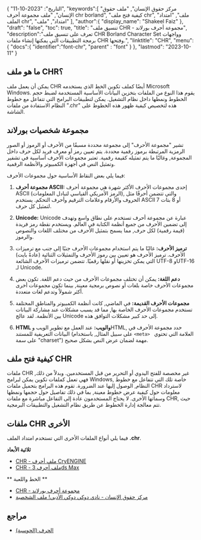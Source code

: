 {
"التاريخ": "2023-10-11",
   "keywords":[
"مركز حقوق الإنسان",
"ملف حقوق الإنسان",
"ملف مجموعة أحرف chr borland",
"كيفية فتح ملف chr",
"ملف",
"امتداد الملف chr",
"امتداد",
"ملف"
],
   "author":{
"display_name": "Shakeel Faiz"
},
"draft": "false",
"toc": true,
"title": "تنسيق ملف CHR - مجموعة أحرف بورلاند",
   "description":"تعرف على تنسيق ملف CHR Borland Character Set وواجهات برمجة التطبيقات التي يمكنها إنشاء ملفات CHR وفتحها.",
"linktitle": "CHR",
   "menu":{
      "docs":{
         "identifier":"font-chr",
"parent" : "font"
}
},
"lastmod": "2023-10-11"
}

## ما هو ملف CHR؟

يمكن أن يعمل ملف CHR أيضًا كملف تكوين الخط الذي يستخدمه Microsoft Windows. يقوم هذا النوع من الملفات بتخزين البيانات الأساسية المستخدمة لضبط حجم الخطوط ونمطها داخل نظام التشغيل. يمكن لتطبيقات البرامج التي تتفاعل مع خطوط النظام الاستفادة من ملفات ".chr" هذه لتخصيص كيفية ظهور هذه الخطوط على الشاشة.

## مجموعة شخصيات بورلاند

تشير "مجموعة الأحرف" إلى مجموعة محددة مسبقًا من الأحرف أو الرموز أو الصور الرمزية المرتبطة برموز رقمية محددة. يتم تعيين رمز أو معرف فريد لكل حرف داخل المجموعة, وغالبًا ما يتم تمثيله كقيمة رقمية. تعتبر مجموعات الأحرف أساسية في تشفير وتمثيل النص في أجهزة الكمبيوتر والأنظمة الرقمية.

فيما يلي بعض النقاط الأساسية حول مجموعات الأحرف:

1. **مجموعة أحرف ASCII:** إحدى مجموعات الأحرف الأكثر شهرة هي مجموعة أحرف ASCII (الرمز الأمريكي القياسي لتبادل المعلومات), والتي تتضمن أحرفًا مثل الحروف والأرقام وعلامات الترقيم وأحرف التحكم. يستخدم ASCII 7 أو 8 بتات لتمثيل كل حرف.
    





2. **Unicode:** Unicode عبارة عن مجموعة أحرف تستخدم على نطاق واسع وتهدف إلى تضمين الأحرف من جميع أنظمة الكتابة في العالم. ويستخدم نقطة رمز فريدة (قيمة رقمية) لكل حرف, مما يسمح بتمثيل الأحرف من مختلف اللغات والنصوص والرموز.
    





3. **ترميز الأحرف:** غالبًا ما يتم استخدام مجموعات الأحرف جنبًا إلى جنب مع ترميزات الأحرف. ترميز الأحرف هو تعيين بين رموز الأحرف والتمثيلات الثنائية (عادةً بايت) التي يمكن تخزينها أو نقلها رقميًا. تتضمن ترميزات الأحرف الشائعة UTF-8 وUTF-16 لـ Unicode.
    





4. **دعم اللغة:** يمكن أن تختلف مجموعات الأحرف من حيث دعم اللغة. تكون بعض مجموعات الأحرف خاصة بلغات أو نصوص برمجية معينة, بينما تكون مجموعات أخرى أكثر شمولاً وتدعم لغات متعددة.
    





5. **مجموعات الأحرف القديمة:** في الماضي, كانت أنظمة الكمبيوتر والمناطق المختلفة تستخدم مجموعات الأحرف الخاصة بها, مما قد يسبب مشكلات عند مشاركة البيانات بين الأنظمة. لقد عالج Unicode إلى حد كبير مشكلات التوافق هذه.
    





6. **HTML والويب:** عند العمل مع تطوير الويب وHTML, حدد مجموعة الأحرف في البيانات التعريفية للمستند (على سبيل المثال, باستخدام `<meta> ` العلامة التي تحتوي على سمة "charset") مهمة لضمان عرض النص بشكل صحيح.

## كيفية فتح ملف CHR

ملفات CHR غير مخصصة للفتح اليدوي أو التحرير من قبل المستخدمين. وبدلاً من ذلك, فهي تعمل كملفات تكوين يمكن لبرامج Windows, خاصة تلك التي تتفاعل مع خطوط النظام, الوصول إليها عند الضرورة. تقوم هذه البرامج بتحميل ملفات CHR لاسترداد معلومات حول كيفية عرض خطوط معينة, بما في ذلك تفاصيل حول حجمها ونمطها وسماتها الأخرى. لا يحتاج المستخدمون عادة إلى التفاعل مباشرة مع ملفات CHR, حيث تتم معالجة إدارة الخطوط عن طريق نظام التشغيل والتطبيقات البرمجية.

## ملفات CHR الأخرى

فيما يلي أنواع الملفات الأخرى التي تستخدم امتداد الملف **.chr**.

**ثلاثية الأبعاد**
- [CHR - ملف أحرف CryENGINE](/ar/3d/chr-cryengine/)
- [CHR - ملف أحرف 3ds Max](/ar/3d/chr-3ds/)

** الخط واللعبة **
- [CHR - مجموعة أحرف بورلاند](/ar/font/chr/)
- [مركز حقوق الإنسان - نادي دوكي دوكي الأدبي! ملف الشخصية](/ar/game/chr-doki/)

## مراجع
- [الحرف (الحوسبة)](https://en.wikipedia.org/wiki/Character_(computing))

